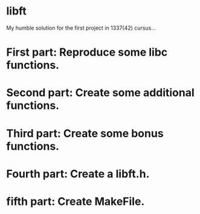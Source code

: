 # libft
My humble solution for the first project in 1337(42) cursus...

# First part:     Reproduce some libc functions.
# Second part:    Create some additional functions.
# Third part:     Create some bonus functions.
# Fourth part:    Create a libft.h.
# fifth part:     Create MakeFile.
